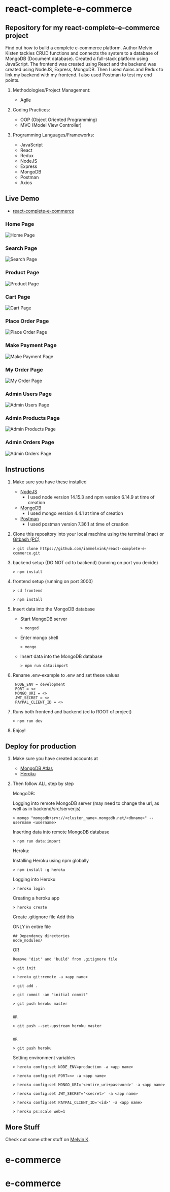 # react-complete-e-commerce

## Repository for my react-complete-e-commerce project

Find out how to build a complete e-commerce platform. Author Melvin Kisten tackles CRUD functions and connects the system to a database of MongoDB (Document database). Created a full-stack platform using JavaScript. The frontend was created using React and the backend was created using NodeJS, Express, MongoDB. Then I used Axios and Redux to link my backend with my frontend. I also used Postman to test my end points. 

1. Methodologies/Project Management:

   - Agile

2. Coding Practices:

   - OOP (Object Oriented Programming)
   - MVC (Model View Controller)

3. Programming Languages/Frameworks:
   - JavaScript
   - React
   - Redux
   - NodeJS
   - Express
   - MongoDB
   - Postman
   - Axios

## Live Demo

- [react-complete-e-commerce](https://react-complete-e-commerce.herokuapp.com/ "react-complete-e-commerce")

### Home Page

![Home Page](screenshots/home.png 'Home Page')

### Search Page

![Search Page](screenshots/search.png 'Search Page')

### Product Page

![Product Page](screenshots/product-screen.png 'Product Page')

### Cart Page

![Cart Page](screenshots/cart.png 'Cart Page')

### Place Order Page

![Place Order Page](screenshots/place-order.png 'Place Order Page')

### Make Payment Page

![Make Payment Page](screenshots/make-payment.png 'Make Payment Page')

### My Order Page

![My Order Page](screenshots/my-order-screen.png 'My Order Page')

### Admin Users Page

![Admin Users Page](screenshots/admin-users.png 'Admin Users Page')

### Admin Products Page

![Admin Products Page](screenshots/admin-products.png 'Admin Products Page')

### Admin Orders Page

![Admin Orders Page](screenshots/admin-orders.png 'Admin Orders Page')

## Instructions

1. Make sure you have these installed

   - [NodeJS](https://nodejs.org/en/download/ "NodeJS")
      - I used node version 14.15.3 and npm version 6.14.9 at time of creation
   - [MongoDB](https://www.mongodb.com/try/download/community "MongoDB")
      - I used mongo version 4.4.1 at time of creation
   - [Postman](https://www.postman.com/downloads/ "Postman")
      - I used postman version 7.36.1 at time of creation

2. Clone this repository into your local machine using the terminal (mac) or [Gitbash (PC)](https://git-scm.com/download/win "Gitbash (PC)")

   ```
   > git clone https://github.com/iammelvink/react-complete-e-commerce.git
   ```

3. backend setup (DO NOT cd to backend) (running on port you decide)

   ```
   > npm install
   ```

4. frontend setup (running on port 3000)
   ```
   > cd frontend
   ```

   ```
   > npm install
   ```

5. Insert data into the MongoDB database
   - Start MongoDB server
      ```
      > mongod
      ```

   - Enter mongo shell
      ```
      > mongo
      ```

   - Insert data into the MongoDB database
      ```
      > npm run data:import
      ```

6. Rename .env-example to .env
   and set these values
   ```
    NODE_ENV = development
    PORT = <>
    MONGO_URI = <>
    JWT_SECRET = <>
    PAYPAL_CLIENT_ID = <>
   
   ```
7. Runs both frontend and backend (cd to ROOT of project)
   ```
   > npm run dev
   ```

8. Enjoy!

## Deploy for production

1. Make sure you have created accounts at

   - [MongoDB Atlas](https://www.mongodb.com/cloud/atlas/register "MongoDB Atlas")
   - [Heroku](https://signup.heroku.com/login "Heroku")

2. Then follow ALL step by step

   MongoDB:

   Logging into remote MongoDB server (may need to change the url,
   as well as in backend/src/server.js)

   ```
   > mongo "mongodb+srv://<cluster_name>.mongodb.net/<dbname>" --username <username>
   ```

   Inserting data into remote MongoDB database

   ```
   > npm run data:import
   ```

   Heroku:

   Installing Heroku using npm globally

   ```
   > npm install -g heroku
   ```

   Logging into Heroku

   ```
   > heroku login
   ```

   Creating a heroku app

   ```
   > heroku create
   ```

   Create .gitignore file
   Add this

   ONLY in entire file

   ```
   ## Dependency directories
   node_modules/
   ```

   OR

   ```
   Remove 'dist' and 'build' from .gitignore file
   ```

   ```
   > git init
   ```

   ```
   > heroku git:remote -a <app name>
   ```

   ```
   > git add .
   ```

   ```
   > git commit -am "initial commit"
   ```

   ```
   > git push heroku master
   ```
   ```

   OR

   ```   
   ```
   > git push --set-upstream heroku master
   ```
   ```

   OR

   ```   
   ```
   > git push heroku
   ```

   Setting environment variables

   ```
   > heroku config:set NODE_ENV=production -a <app name>
   ```

   ```
   > heroku config:set PORT=<> -a <app name>
   ```

   ```
   > heroku config:set MONGO_URI='<entire_uri+password>' -a <app name>
   ```

   ```
   > heroku config:set JWT_SECRET='<secret>' -a <app name>
   ```

   ```
   > heroku config:set PAYPAL_CLIENT_ID='<id>' -a <app name>
   ```

   ```
   > heroku ps:scale web=1
   ```

## More Stuff

Check out some other stuff on [Melvin K](https://github.com/iammelvink "Melvin K GitHub page").
# e-commerce
# e-commerce
